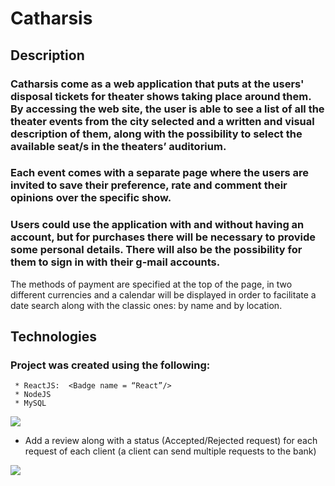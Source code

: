 # Catharsis

## Description

### Catharsis come as a web application that puts at the users' disposal tickets for theater shows taking place around them. By accessing the web site, the user is able to see a list of all the theater events from the city selected and a written and visual description of them, along with the possibility to select the available seat/s in the theaters’ auditorium. 

### Each event comes with a separate page where the users are invited to save their preference, rate and comment their opinions over the specific show. 

### Users could use the application with and without having an account, but for purchases there will be necessary to provide some personal details. There will also be the possibility for them to sign in with their g-mail accounts. 
The methods of payment are specified at the top of the page, in two different currencies and a calendar will be displayed in order to facilitate a date search along with the classic ones: by name and by location.  


## Technologies

### Project was created using the following: 

     * ReactJS:  <Badge name = “React”/>
     * NodeJS
     * MySQL

<img src="docs/listbankrequestsbank.png"/>

* Add a review along with a status (Accepted/Rejected request) for each request of each client (a client can send multiple requests to the bank)

<img src="docs/addReview.png"/>